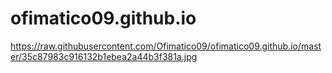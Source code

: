 # ofimatico09.github.io
https://raw.githubusercontent.com/Ofimatico09/ofimatico09.github.io/master/35c87983c916132b1ebea2a44b3f381a.jpg
